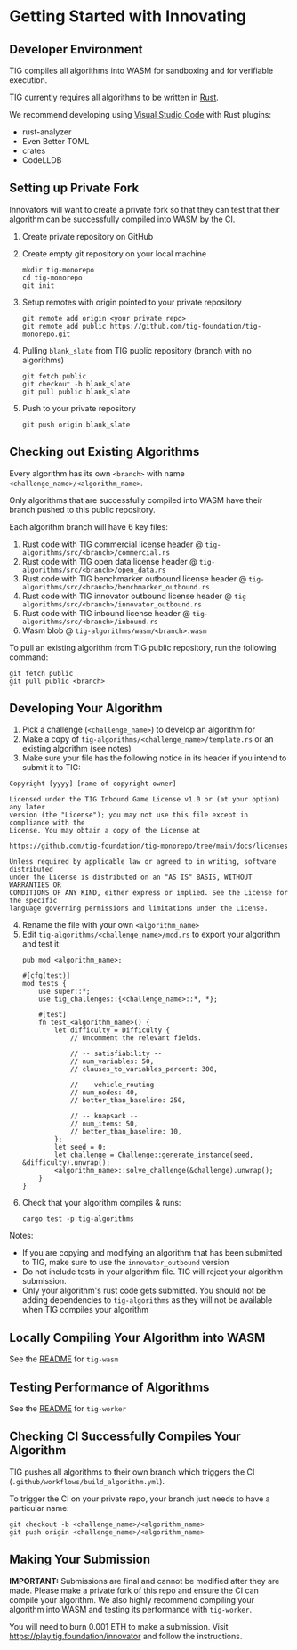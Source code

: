 # Getting Started with Innovating

## Developer Environment

TIG compiles all algorithms into WASM for sandboxing and for verifiable execution.

TIG currently requires all algorithms to be written in [Rust](https://www.rust-lang.org/tools/install).

We recommend developing using [Visual Studio Code](https://code.visualstudio.com/) with Rust plugins:
* rust-analyzer
* Even Better TOML
* crates
* CodeLLDB

## Setting up Private Fork

Innovators will want to create a private fork so that they can test that their algorithm can be successfully compiled into WASM by the CI.

1. Create private repository on GitHub
2. Create empty git repository on your local machine
    ```
    mkdir tig-monorepo
    cd tig-monorepo
    git init
    ```
3. Setup remotes with origin pointed to your private repository
    ```
    git remote add origin <your private repo>
    git remote add public https://github.com/tig-foundation/tig-monorepo.git
    ```
    
4. Pulling `blank_slate` from TIG public repository (branch with no algorithms)
    ```
    git fetch public
    git checkout -b blank_slate
    git pull public blank_slate
    ```
    
5. Push to your private repository
    ```
    git push origin blank_slate
    ```

## Checking out Existing Algorithms

Every algorithm has its own `<branch>` with name `<challenge_name>/<algorithm_name>`.

Only algorithms that are successfully compiled into WASM have their branch pushed to this public repository.

Each algorithm branch will have 6 key files:
1. Rust code with TIG commercial license header @ `tig-algorithms/src/<branch>/commercial.rs`
2. Rust code with TIG open data license header @ `tig-algorithms/src/<branch>/open_data.rs`
3. Rust code with TIG benchmarker outbound license header @ `tig-algorithms/src/<branch>/benchmarker_outbound.rs`
4. Rust code with TIG innovator outbound license header @ `tig-algorithms/src/<branch>/innovator_outbound.rs`
5. Rust code with TIG inbound license header @ `tig-algorithms/src/<branch>/inbound.rs`
6. Wasm blob @ `tig-algorithms/wasm/<branch>.wasm`

To pull an existing algorithm from TIG public repository, run the following command:
```
git fetch public
git pull public <branch>
```

## Developing Your Algorithm

1. Pick a challenge (`<challenge_name>`) to develop an algorithm for
2. Make a copy of `tig-algorithms/<challenge_name>/template.rs` or an existing algorithm (see notes)
3. Make sure your file has the following notice in its header if you intend to submit it to TIG:
```
Copyright [yyyy] [name of copyright owner]

Licensed under the TIG Inbound Game License v1.0 or (at your option) any later
version (the "License"); you may not use this file except in compliance with the
License. You may obtain a copy of the License at

https://github.com/tig-foundation/tig-monorepo/tree/main/docs/licenses

Unless required by applicable law or agreed to in writing, software distributed
under the License is distributed on an "AS IS" BASIS, WITHOUT WARRANTIES OR
CONDITIONS OF ANY KIND, either express or implied. See the License for the specific
language governing permissions and limitations under the License.
```
4. Rename the file with your own `<algorithm_name>`
5. Edit `tig-algorithms/<challenge_name>/mod.rs` to export your algorithm and test it:
    ```
    pub mod <algorithm_name>;

    #[cfg(test)]
    mod tests {
        use super::*;
        use tig_challenges::{<challenge_name>::*, *};

        #[test]
        fn test_<algorithm_name>() {
            let difficulty = Difficulty {
                // Uncomment the relevant fields.

                // -- satisfiability --
                // num_variables: 50,
                // clauses_to_variables_percent: 300,
                
                // -- vehicle_routing --
                // num_nodes: 40,
                // better_than_baseline: 250,
                
                // -- knapsack --
                // num_items: 50,
                // better_than_baseline: 10,
            };
            let seed = 0;
            let challenge = Challenge::generate_instance(seed, &difficulty).unwrap();    
            <algorithm_name>::solve_challenge(&challenge).unwrap();
        }
    }
    ```
6. Check that your algorithm compiles & runs:
    ```
    cargo test -p tig-algorithms
    ```

Notes:
* If you are copying and modifying an algorithm that has been submitted to TIG, make sure to use the `innovator_outbound` version
* Do not include tests in your algorithm file. TIG will reject your algorithm submission.
* Only your algorithm's rust code gets submitted. You should not be adding dependencies to `tig-algorithms` as they will not be available when TIG compiles your algorithm

## Locally Compiling Your Algorithm into WASM 

See the [README](../../tig-wasm/README.md) for `tig-wasm`

## Testing Performance of Algorithms

See the [README](../../tig-worker/README.md) for `tig-worker`

## Checking CI Successfully Compiles Your Algorithm

TIG pushes all algorithms to their own branch which triggers the CI (`.github/workflows/build_algorithm.yml`).

To trigger the CI on your private repo, your branch just needs to have a particular name:
```
git checkout -b <challenge_name>/<algorithm_name>
git push origin <challenge_name>/<algorithm_name>
```

## Making Your Submission

**IMPORTANT:** Submissions are final and cannot be modified after they are made. Please make a private fork of this repo and ensure the CI can compile your algorithm. We also highly recommend compiling your algorithm into WASM and testing its performance with `tig-worker`.

You will need to burn 0.001 ETH to make a submission. Visit https://play.tig.foundation/innovator and follow the instructions.